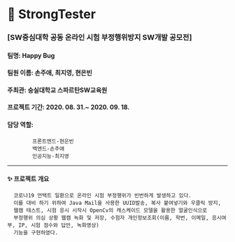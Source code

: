 # 📝 StrongTester
### [SW중심대학 공동 온라인 시험 부정행위방지 SW개발 공모전]

#### 팀명: Happy Bug
#### 팀원 이름: 손주애, 최지영, 현은빈
#### 주최관: 숭실대학교 스파르탄SW교육원
#### 프로젝트 기간: 2020. 08. 31.~ 2020. 09. 18.
#### 담당 역할:
            프론트엔드-현은빈
            백엔드-손주애
            인공지능-최지영
------------------------------
#### ✨ 프로젝트 개요
      코로나19 언택트 일환으로 온라인 시험 부정행위가 빈번하게 발생하고 있다.
      이를 대비 하기 위하여 Java Mail을 사용한 UUID발송, 복사 붙여넣기와 우클릭 방지,
      웹캠 테스트, 시험 응시 시작시 OpenCv의 캐스케이드 모델을 활용한 얼굴인식으로 
      부정행위 의심 상황 웹캠 녹화 및 저장, 수험자 개인정보조회(이름, 학번, 이메일, 응시여부, IP, 시험 점수와 답안, 녹화영상)
      기능을 구현하였다.
